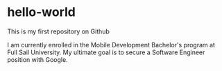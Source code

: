 # hello-world
This is my first repository on Github

I am currently enrolled in the Mobile Development Bachelor's program at Full Sail University.
My ultimate goal is to secure a Software Engineer position with Google.
